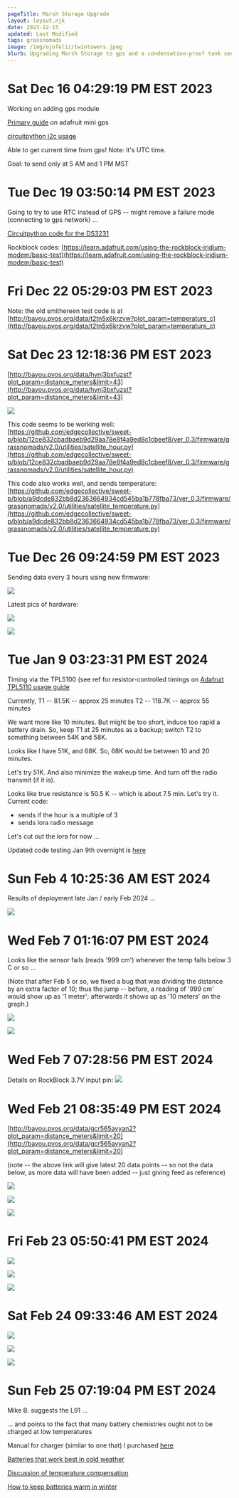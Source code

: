 ```yaml
---
pageTitle: Marsh Storage Upgrade  
layout: layout.njk
date: 2023-12-15
updated: Last Modified 
tags: grassnomads 
image: /img/ojofeliz/twintowers.jpeg
blurb: Upgrading Marsh Storage to gps and a condensation-proof tank sensor 
---
```



# Sat Dec 16 04:29:19 PM EST 2023

Working on adding gps module

[Primary guide](https://learn.adafruit.com/adafruit-mini-gps-pa1010d-module) on adafruit mini gps

[circuitpython i2c usage](https://learn.adafruit.com/adafruit-mini-gps-pa1010d-module/circuitpython-python-i2c-usage)

Able to get current time from gps!  Note: it's UTC time.

Goal: to send only at 5 AM and 1 PM MST 


# Tue Dec 19 03:50:14 PM EST 2023

Going to try to use RTC instead of GPS -- might remove a failure mode (connecting to gps network) ...

[Circuitpython code for the DS3231](https://learn.adafruit.com/adafruit-ds3231-precision-rtc-breakout/circuitpython)

Rockblock codes: [https://learn.adafruit.com/using-the-rockblock-iridium-modem/basic-test](https://learn.adafruit.com/using-the-rockblock-iridium-modem/basic-test)


# Fri Dec 22 05:29:03 PM EST 2023

Note: the old smithereen test code is at [http://bayou.pvos.org/data/t2tn5x6krzvw?plot_param=temperature_c](http://bayou.pvos.org/data/t2tn5x6krzvw?plot_param=temperature_c)


# Sat Dec 23 12:18:36 PM EST 2023

[http://bayou.pvos.org/data/hynj3bxfuzst?plot_param=distance_meters&limit=43](http://bayou.pvos.org/data/hynj3bxfuzst?plot_param=distance_meters&limit=43)

![](/img/ojofeliz/sat_pinging.png)

This code seems to be working well: [https://github.com/edgecollective/sweet-p/blob/12ce832cbadbaeb9d29aa78e8f4a9ed8c1cbeef8/ver_0.3/firmware/grassnomads/v2.0/utilities/satellite_hour.py](https://github.com/edgecollective/sweet-p/blob/12ce832cbadbaeb9d29aa78e8f4a9ed8c1cbeef8/ver_0.3/firmware/grassnomads/v2.0/utilities/satellite_hour.py)

This code also works well, and sends temperature: [https://github.com/edgecollective/sweet-p/blob/a9dcde832bb8d2363664934cd545ba1b778fba73/ver_0.3/firmware/grassnomads/v2.0/utilities/satellite_temperature.py](https://github.com/edgecollective/sweet-p/blob/a9dcde832bb8d2363664934cd545ba1b778fba73/ver_0.3/firmware/grassnomads/v2.0/utilities/satellite_temperature.py)


# Tue Dec 26 09:24:59 PM EST 2023

Sending data every 3 hours using new firmware: 

![](/img/ojofeliz/every_three.png)

Latest pics of hardware:

![](/img/ojofeliz/sweetp_version3.jpeg)

![](/img/ojofeliz/tank_combo.jpeg)


# Tue Jan  9 03:23:31 PM EST 2024

Timing via the TPL5100 (see ref for resistor-controlled timings on [Adafruit TPL5110 usage guide](https://learn.adafruit.com/adafruit-tpl5110-power-timer-breakout/usage)

Currently, T1 -- 81.5K -- approx 25 minutes
T2 -- 118.7K -- approx 55 minutes

We want more like 10 minutes. But might be too short, induce too rapid a battery drain.  So, keep T1 at 25 minutes as a backup;  switch T2 to something between 54K and 58K.

Looks like I have 51K, and 68K.  So, 68K would be between 10 and 20 minutes. 

Let's try 51K. And also minimize the wakeup time.  And turn off the radio transmit (if it is).

Looks like true resistance is 50.5 K -- which is about 7.5 min.  Let's try it.   
Current code: 
- sends if the hour is a multiple of 3
- sends lora radio message

Let's cut out the lora for now ...

Updated code testing Jan 9th overnight is [here](https://github.com/edgecollective/sweet-p/tree/99ac31e6b767b3cf7b068945a5aea6a52fc61022/ver_0.3/firmware/grassnomads/v2.0)


# Sun Feb  4 10:25:36 AM EST 2024

Results of deployment late Jan / early Feb 2024 ...

![](/img/ojofeliz/distance_late_jan_2024.png)


# Wed Feb  7 01:16:07 PM EST 2024

Looks like the sensor fails (reads '999 cm') whenever the temp falls below 3 C or so ...

(Note that after Feb 5 or so, we fixed a bug that was dividing the distance by an extra factor of 10;  thus the jump -- before, a reading of '999 cm' would show up as '1 meter';  afterwards it shows up as '10 meters' on the graph.)

![](/img/ojofeliz/sensor_goof_distance.png)

![](/img/ojofeliz/sensor_goof_temp.png)


# Wed Feb  7 07:28:56 PM EST 2024

Details on RockBlock 3.7V input pin:
![](/img/ojofeliz/rockblock_power.jpeg)


# Wed Feb 21 08:35:49 PM EST 2024

[http://bayou.pvos.org/data/gcr565avyan2?plot_param=distance_meters&limit=20](http://bayou.pvos.org/data/gcr565avyan2?plot_param=distance_meters&limit=20)

(note -- the above link will give latest 20 data points -- so not the data below, as more data will have been added -- just giving feed as reference)

![](/img/ojofeliz/distance_feb21.png)

![](/img/ojofeliz/battery_feb21.png)

![](/img/ojofeliz/temperature_feb21.png)


# Fri Feb 23 05:50:41 PM EST 2024

![](/img/ojofeliz/distance_feb23.png)

![](/img/ojofeliz/temperature_feb23.png)

![](/img/ojofeliz/battery_feb23.png)


# Sat Feb 24 09:33:46 AM EST 2024

![](/img/ojofeliz/distance_feb24.png)

![](/img/ojofeliz/temperature_feb24.png)

![](/img/ojofeliz/battery_feb24.png)


# Sun Feb 25 07:19:04 PM EST 2024

Mike B. suggests the L91 ...

... and points to the fact that many battery chemistries ought not to be charged at low temperatures

Manual for charger (similar to one that) I purchased [here](https://hqsolarpower.com/content/HQST-CTRL-PWM30-LCD-Manual.pdf)

[Batteries that work best in cold weather](https://volts.ca/blogs/educational/batteries-that-work-best-in-cold-weather#:~:text=So%20it%20is%20clear%20that,for%20many%20off%2Dgrid%20applications.)

[Discussion of temperature compensation](https://www.victronenergy.com/blog/2019/01/09/lead-acid-battery-charging-in-cold-weather/)

[How to keep batteries warm in winter](https://realgoods.com/blog/how-to-keep-solar-batteries-warm-in-winter/)




